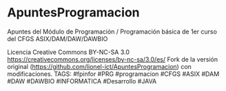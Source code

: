 # ApuntesProgramacion
Apuntes del Módulo de Programación / Programación básica de 1er curso del CFGS ASIX/DAM/DAW/DAWBIO

Licencia Creative Commons BY-NC-SA 3.0 https://creativecommons.org/licenses/by-nc-sa/3.0/es/
Fork de la versión original (https://github.com/lionel-ict/ApuntesProgramacion) con modificaciones.
TAGS: #fpinfor #PRG #programacion #CFGS #ASIX #DAM #DAW #DAWBIO #INFORMATICA #Desarrollo #JAVA

